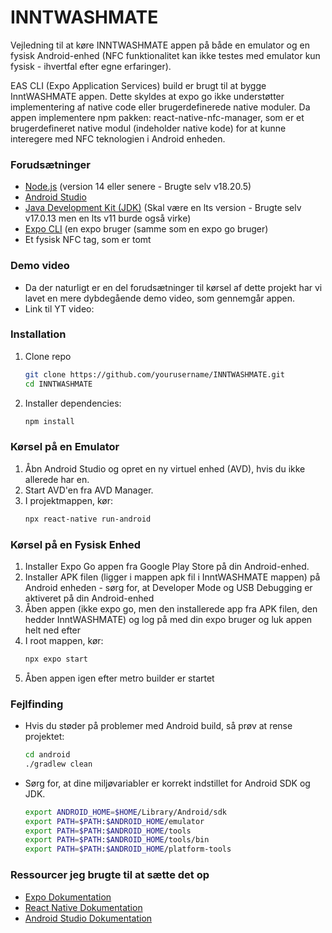 # INNTWASHMATE

Vejledning til at køre INNTWASHMATE appen på både en emulator og en fysisk Android-enhed (NFC funktionalitet kan ikke testes med emulator kun fysisk - ihvertfal efter egne erfaringer).

EAS CLI (Expo Application Services) build er brugt til at bygge InntWASHMATE appen. Dette skyldes at expo go ikke understøtter implementering af native code eller brugerdefinerede native moduler.
Da appen implementere npm pakken: react-native-nfc-manager, som er et brugerdefineret native modul (indeholder native kode) for at kunne interegere med NFC teknologien i Android enheden. 

### Forudsætninger

- [Node.js](https://nodejs.org/) (version 14 eller senere - Brugte selv v18.20.5) 
- [Android Studio](https://developer.android.com/studio)
- [Java Development Kit (JDK)](https://www.oracle.com/java/technologies/javase-jdk11-downloads.html) (Skal være en lts version - Brugte selv v17.0.13 men en lts v11 burde også virke)
- [Expo CLI](https://docs.expo.dev/get-started/installation/) (en expo bruger (samme som en expo go bruger)
- Et fysisk NFC tag, som  er tomt

### Demo video
- Da der naturligt er en del forudsætninger til kørsel af dette projekt har vi lavet en mere dybdegående demo video, som gennemgår appen.
- Link til YT video: 
### Installation

1. Clone repo 
    ```sh
    git clone https://github.com/yourusername/INNTWASHMATE.git
    cd INNTWASHMATE
    ```

2. Installer dependencies:
    ```sh
    npm install
    ```

### Kørsel på en Emulator

1. Åbn Android Studio og opret en ny virtuel enhed (AVD), hvis du ikke allerede har en.
2. Start AVD'en fra AVD Manager.
3. I projektmappen, kør:
    ```sh
    npx react-native run-android
    ```

### Kørsel på en Fysisk Enhed

1. Installer Expo Go appen fra Google Play Store på din Android-enhed.
3. Installer APK filen (ligger i mappen apk fil i InntWASHMATE mappen) på Android enheden - sørg for, at Developer Mode og USB Debugging er aktiveret på din Android-enhed
4. Åben appen (ikke expo go, men den installerede app fra APK filen, den hedder InntWASHMATE) og log på med din expo bruger og luk appen helt ned efter
5. I root mappen, kør:
    ```sh
    npx expo start
    ```
6. Åben appen igen efter metro builder er startet

### Fejlfinding

- Hvis du støder på problemer med Android build, så prøv at rense projektet:
    ```sh
    cd android
    ./gradlew clean
    ```

- Sørg for, at dine miljøvariabler er korrekt indstillet for Android SDK og JDK.
    ```sh
	export ANDROID_HOME=$HOME/Library/Android/sdk
	export PATH=$PATH:$ANDROID_HOME/emulator
    export PATH=$PATH:$ANDROID_HOME/tools
    export PATH=$PATH:$ANDROID_HOME/tools/bin
    export PATH=$PATH:$ANDROID_HOME/platform-tools
    ```
 				
### Ressourcer jeg brugte til at sætte det op

- [Expo Dokumentation](https://docs.expo.dev/)
- [React Native Dokumentation](https://reactnative.dev/docs/getting-started)
- [Android Studio Dokumentation](https://developer.android.com/studio/intro)

